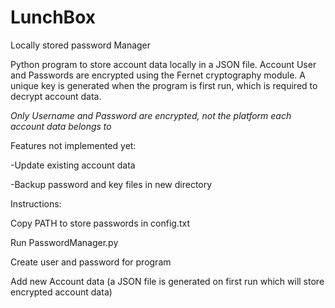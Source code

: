 # LunchBox
Locally stored password Manager

Python program to store account data locally in a JSON file. Account User and Passwords are encrypted using the Fernet cryptography module. A unique key is generated when the program is first run, which is required to decrypt account data.

*Only Username and Password are encrypted, not the platform each account data belongs to*


Features not implemented yet:

-Update existing account data

-Backup password and key files in new directory



Instructions:

Copy PATH to store passwords in config.txt

Run PasswordManager.py

Create user and password for program

Add new Account data (a JSON file is generated on first run which will store encrypted account data)

